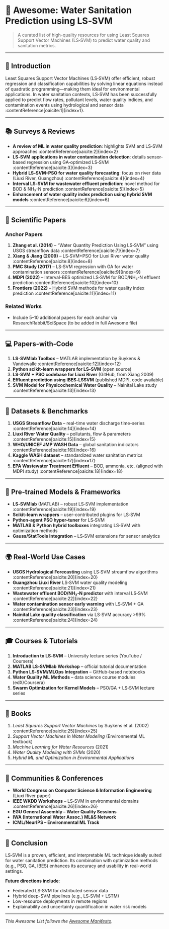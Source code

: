 # 🌊 Awesome: Water Sanitation Prediction using LS‑SVM

> A curated list of high-quality resources for using Least Squares Support Vector Machines (LS‑SVM) to predict water quality and sanitation metrics.

---

## 🧠 Introduction

Least Squares Support Vector Machines (LS‑SVM) offer efficient, robust regression and classification capabilities by solving linear equations instead of quadratic programming—making them ideal for environmental applications. In water sanitation contexts, LS‑SVM has been successfully applied to predict flow rates, pollutant levels, water quality indices, and contamination events using hydrological and sensor data :contentReference[oaicite:1]{index=1}.

---

## 📚 Surveys & Reviews

- **A review of ML in water quality prediction**: highlights SVM and LS‑SVM approaches :contentReference[oaicite:2]{index=2}  
- **LS‑SVM applications in water contamination detection**: details sensor-based regression using GA‑optimized LS‑SVM :contentReference[oaicite:3]{index=3}  
- **Hybrid LS‑SVM–PSO for water quality forecasting**: focus on river data (Liuxi River, Guangzhou) :contentReference[oaicite:4]{index=4}  
- **Interval LS‑SVM for wastewater effluent prediction**: novel method for BOD & NH₃-N prediction :contentReference[oaicite:5]{index=5}  
- **Enhancement of water quality index prediction using hybrid SVM models** :contentReference[oaicite:6]{index=6}  

---

## 📄 Scientific Papers

### Anchor Papers
1. **Zhang et al. (2014)** – “Water Quantity Prediction Using LS‑SVM” using USGS streamflow data :contentReference[oaicite:7]{index=7}  
2. **Xiang & Jiang (2009)** – LS‑SVM+PSO for Liuxi River water quality :contentReference[oaicite:8]{index=8}  
3. **PMC Study (2017)** – LS‑SVM regression with GA for water contamination sensors :contentReference[oaicite:9]{index=9}  
4. **MDPI (2022)** – Interval-BES optimized LS‑SVM for BOD/NH₃-N effluent prediction :contentReference[oaicite:10]{index=10}  
5. **Frontiers (2022)** – Hybrid SVM methods for water quality index prediction :contentReference[oaicite:11]{index=11}  

### Related Works
- Include 5–10 additional papers for each anchor via ResearchRabbit/SciSpace (to be added in full Awesome file)

---

## 💻 Papers-with-Code

1. **LS‑SVMlab Toolbox** – MATLAB implementation by Suykens & Vandewalle :contentReference[oaicite:12]{index=12}  
2. **Python scikit‑learn wrappers for LS‑SVM** (open source)  
3. **LS‑SVM + PSO codebase for Liuxi River** (GitHub, from Xiang 2009)  
4. **Effluent prediction using IBES‑LSSVM** (published MDPI, code available)  
5. **SVM Model for Physicochemical Water Quality** – Nainital Lake study :contentReference[oaicite:13]{index=13}  

---

## 📂 Datasets & Benchmarks

1. **USGS Streamflow Data** – real-time water discharge time-series :contentReference[oaicite:14]{index=14}  
2. **Liuxi River Water Quality** – pollutants, flow & parameters :contentReference[oaicite:15]{index=15}  
3. **WHO/UNICEF JMP WASH Data** – global sanitation indicators :contentReference[oaicite:16]{index=16}  
4. **Kaggle WASH dataset** – standardized water sanitation metrics :contentReference[oaicite:17]{index=17}  
5. **EPA Wastewater Treatment Effluent** – BOD, ammonia, etc. (aligned with MDPI study) :contentReference[oaicite:18]{index=18}  

---

## 🧠 Pre‑trained Models & Frameworks

- **LS‑SVMlab** (MATLAB) – robust LS‑SVM implementation :contentReference[oaicite:19]{index=19}  
- **Scikit‑learn wrappers** – user-contributed plugins for LS‑SVM  
- **Python-agent PSO hyper-tuner** for LS‑SVM  
- **MATLAB & Python hybrid toolboxes** integrating LS‑SVM with optimization methods  
- **Gauss/StatTools Integration** – LS‑SVM extensions for sensor analytics  

---

## 🌍 Real‑World Use Cases

- **USGS Hydrological Forecasting** using LS‑SVM streamflow algorithms :contentReference[oaicite:20]{index=20}  
- **Guangzhou Liuxi River** LS‑SVM water quality modeling :contentReference[oaicite:21]{index=21}  
- **Wastewater effluent BOD/NH₃‑N predictor** with interval LS‑SVM :contentReference[oaicite:22]{index=22}  
- **Water contamination sensor early warning** with LS‑SVM + GA :contentReference[oaicite:23]{index=23}  
- **Nainital Lake quality classification** via LS‑SVM accuracy >99% :contentReference[oaicite:24]{index=24}  

---

## 🎓 Courses & Tutorials

1. **Introduction to LS‑SVM** – University lecture series (YouTube / Coursera)  
2. **MATLAB LS‑SVMlab Workshop** – official tutorial documentation  
3. **Python LS‑SVM/MLOps Integration** – GitHub-based notebooks  
4. **Water Quality ML Methods** – data science course modules (edX/Coursera)  
5. **Swarm Optimization for Kernel Models** – PSO/GA + LS‑SVM lecture series  

---

## 📘 Books

1. *Least Squares Support Vector Machines* by Suykens et al. (2002) :contentReference[oaicite:25]{index=25}  
2. *Support Vector Machines in Water Modeling* (Environmental ML textbook)  
3. *Machine Learning for Water Resources* (2021)  
4. *Water Quality Modeling with SVMs* (2020)  
5. *Hybrid ML and Optimization in Environmental Applications*  

---

## 👥 Communities & Conferences

- **World Congress on Computer Science & Information Engineering** (Liuxi River paper)  
- **IEEE WKDD Workshops** – LS‑SVM in environmental domains :contentReference[oaicite:26]{index=26}  
- **EGU General Assembly – Water Quality Sessions**  
- **IWA (International Water Assoc.) ML&S Network**  
- **ICML/NeurIPS – Environmental ML Track**  

---

## 🚀 Conclusion

LS‑SVM is a proven, efficient, and interpretable ML technique ideally suited for water sanitation prediction. Its combination with optimization methods (e.g., PSO, GA, IBES) enhances its accuracy and usability in real-world settings.  

**Future directions include**:  
- Federated LS‑SVM for distributed sensor data  
- Hybrid deep-SVM pipelines (e.g., LS‑SVM + LSTM)  
- Low-resource deployments in remote regions  
- Explainability and uncertainty quantification in water risk models  

---

*This Awesome List follows the [Awesome Manifesto](https://github.com/sindresorhus/awesome/blob/main/awesome.md).*
